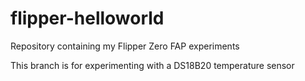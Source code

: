 # flipper-helloworld
Repository containing my Flipper Zero FAP experiments

This branch is for experimenting with a DS18B20 temperature sensor
